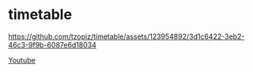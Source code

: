 # timetable


https://github.com/tzopiz/timetable/assets/123954892/3d1c6422-3eb2-46c3-9f9b-6087e6d18034

[Youtube](https://youtu.be/n4fYNXLrIUw)
